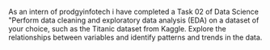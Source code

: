 As an intern of prodgyinfotech i have completed a Task 02 of Data Science "Perform data cleaning and exploratory data analysis (EDA) on a dataset of your choice, such as the Titanic dataset from Kaggle. Explore the relationships between variables and identify patterns and trends in the data.

